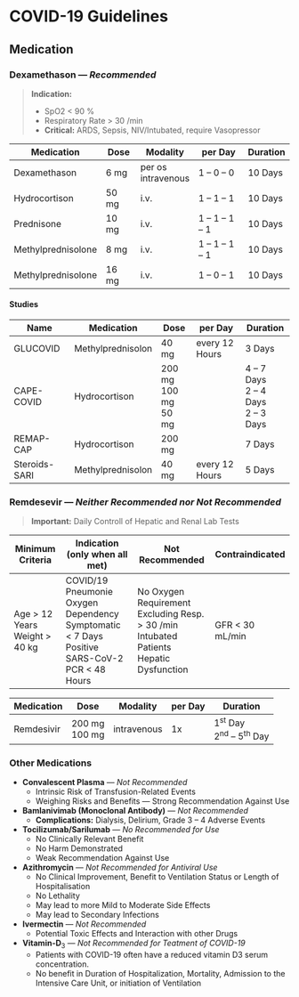 # COVID-19 Guidelines

## Medication

### __Dexamethason__ — _Recommended_

> __Indication:__
> - SpO2 < 90 %
> - Respiratory Rate > 30 /min
> - __Critical:__ ARDS, Sepsis, NIV/Intubated, require Vasopressor

Medication | Dose | Modality | per Day | Duration |
| --- | --- | --- | --- | --- |
| Dexamethason | 6 mg | per os<br>intravenous | 1 – 0 – 0 | 10 Days |
| Hydrocortison | 50 mg | i.v. | 1 – 1 – 1 | 10 Days |
| Prednisone | 10 mg | i.v. | 1 – 1 – 1 – 1 | 10 Days |
| Methylprednisolone | 8 mg | i.v. | 1 – 1 – 1 – 1 | 10 Days |
| Methylprednisolone | 16 mg | i.v. | 1 – 0 – 1 | 10 Days |

#### Studies

| Name | Medication | Dose | per Day | Duration |
| --- | --- | --- | --- | --- |
| GLUCOVID | Methylprednisolon | 40 mg | every 12 Hours | 3 Days |
| CAPE-COVID | Hydrocortison | 200 mg<br>100 mg<br>50 mg || 4 – 7 Days<br>2 – 4 Days<br>2 – 3 Days |
| REMAP-CAP | Hydrocortison | 200 mg || 7 Days |
| Steroids-SARI | Methylprednisolon | 40 mg | every 12 Hours | 5 Days |

### __Remdesevir__ — _Neither Recommended nor Not Recommended_

> __Important:__ Daily Controll of Hepatic and Renal Lab Tests

| Minimum Criteria | Indication (only when all met) | Not Recommended | Contraindicated |
| --- | --- | --- | --- |
| Age > 12 Years<br>Weight > 40 kg | COVID/19 Pneumonie<br>Oxygen Dependency<br>Symptomatic < 7 Days<br>Positive SARS-CoV-2 PCR < 48 Hours | No Oxygen Requirement<br>Excluding Resp. > 30 /min<br>Intubated Patients<br>Hepatic Dysfunction | GFR < 30 mL/min

Medication | Dose | Modality | per Day | Duration |
| --- | --- | --- | --- | --- |
| Remdesivir | 200 mg<br>100 mg | intravenous | 1x | 1<sup>st</sup> Day<br>2<sup>nd</sup> – 5<sup>th</sup> Day |

### Other Medications

- __Convalescent Plasma__ — _Not Recommended_
  - Intrinsic Risk of Transfusion-Related Events
  - Weighing Risks and Benefits — Strong Recommendation Against Use
- __Bamlanivimab (Monoclonal Antibody)__ — _Not Recommended_
  - __Complications:__ Dialysis, Delirium, Grade 3 – 4 Adverse Events
- __Tocilizumab/Sarilumab__ — _No Recommended for Use_
  - No Clinically Relevant Benefit
  - No Harm Demonstrated
  - Weak Recommendation Against Use
- __Azithromycin__ — _Not Recommended for Antiviral Use_
  - No Clinical Improvement, Benefit to Ventilation Status or Length of Hospitalisation
  - No Lethality
  - May lead to more Mild to Moderate Side Effects
  - May lead to Secondary Infections
- __Ivermectin__ — _Not Recommended_
  - Potential Toxic Effects and Interaction with other Drugs
- __Vitamin-D__<sub>3</sub> — _Not Recommended for Teatment of COVID-19_
  - Patients with COVID-19 often have a reduced vitamin D3 serum concentration.
  - No benefit in Duration of Hospitalization, Mortality, Admission to the Intensive Care Unit, or initiation of Ventilation